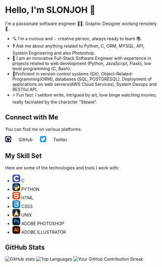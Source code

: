 # Hello, I'm SLONJOH 👋

I'm a passionate software engineer 👨‍💻, Graphic Designer working remotely🚀.
- 🔍  I'm a curious and 💡 creative person, always ready to learn 📚.
- ❓ Ask me about anything related to Python, C, ORM, MYSQL, API, System Engineering and also Photoshop.
- 🌱 I am an innovative Full-Stack Software Engineer with experience in projects related to web development (Python, JavaScript, Flask), low level programming (C, Bash).
- 🌱Proficient in version control systems (Git), Object-Related-Programming(ORM), databases (SQL, POSTGRESQL), Deployment of applications on web servers(AWS Cloud Services), System Devops and RESTful API.
- ⚡ Fun fact: I seldom write, intrigued by art, love binge watching movies; really facinated by the  character "Stewie".

## Connect with Me

You can find me on various platforms:

<div style="display: flex; gap: 20px; align-items: center;">
    <a href="https://github.com/Slonjoh"><img src="https://raw.githubusercontent.com/tandpfun/skill-icons/main/icons/Github-Dark.svg" width="20" height="20" /></a>&nbsp;GitHub&nbsp;
    <a href="https://twitter.com/slonjoh"><img src="https://raw.githubusercontent.com/tandpfun/skill-icons/main/icons/Twitter.svg" width="20" height="20" /></a>&nbsp;Twitter
</div>



## My Skill Set

Here are some of the technologies and tools I work with:

- <img src="https://github.com/tandpfun/skill-icons/blob/main/icons/C.svg" width="25" height="25" /> C
- <img src="https://raw.githubusercontent.com/tandpfun/skill-icons/main/icons/Python-Dark.svg" width="25" height="25" /> PYTHON
- <img src="https://github.com/tandpfun/skill-icons/blob/main/icons/HTML.svg" width="25" height="25" /> HTML
- <img src="https://github.com/tandpfun/skill-icons/blob/main/icons/CSS.svg" width="25" height="25" /> CSS3
- <img src="https://github.com/tandpfun/skill-icons/blob/main/icons/Linux-Dark.svg" width="25" height="25" /> UNIX
- <img src="https://github.com/tandpfun/skill-icons/blob/main/icons/Photoshop.svg" width="25" height="25" /> ADOBE PHOTOSHOP
- <img src="https://github.com/tandpfun/skill-icons/blob/main/icons/Illustrator.svg" width="25" height="25" /> ADOBE ILLUSTRATOR


## GitHub Stats

![GitHub stats](https://github-readme-stats.vercel.app/api?username=Slonjoh&show_icons=true&count_private=true&hide=forks,issues&theme=dark)
![Top Languages](https://github-readme-stats.vercel.app/api/top-langs/?username=Slonjoh&layout=compact&langs_count=6&theme=dark)
<img src="https://github-readme-streak-stats.herokuapp.com/?user=Slonjoh&theme=dark" alt="Your GitHub Contribution Streak" />


